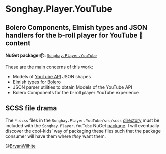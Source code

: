 # Songhay.Player.YouTube

## Bolero Components, Elmish types and JSON handlers for the b-roll player for YouTube 🎥 content

**NuGet package 📦:** [`Songhay.Player.YouTube`](https://www.nuget.org/packages/Songhay.Player.YouTube)

These are the main concerns of this work:

- Models of [YouTube API](https://developers.google.com/youtube/v3/) JSON shapes
- Elmish types for [Bolero](https://github.com/fsbolero/bolero)
- JSON parser utilities to obtain Models of the YouTube API
- Bolero Components for the b-roll player YouTube experience

## SCSS file drama

The `*.scss` files in the `Songhay.Player.YouTube/src/scss` [directory](./Songhay.Player.YouTube/src/scss) must be included with the `Songhay.Player.YouTube` NuGet [package](https://www.nuget.org/packages/Songhay.Player.YouTube). I will eventually discover the cool-kids’ way of packaging these files such that the package consumer will have them where _they_ want them.

@[BryanWilhite](https://twitter.com/BryanWilhite)
